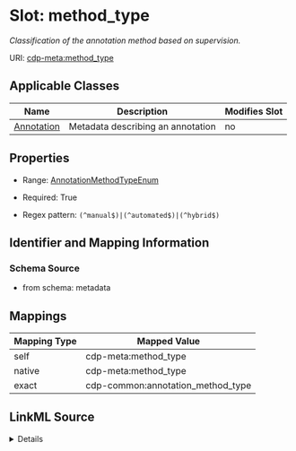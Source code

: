 

# Slot: method_type


_Classification of the annotation method based on supervision._



URI: [cdp-meta:method_type](metadatamethod_type)



<!-- no inheritance hierarchy -->





## Applicable Classes

| Name | Description | Modifies Slot |
| --- | --- | --- |
| [Annotation](Annotation.md) | Metadata describing an annotation |  no  |







## Properties

* Range: [AnnotationMethodTypeEnum](AnnotationMethodTypeEnum.md)

* Required: True

* Regex pattern: `(^manual$)|(^automated$)|(^hybrid$)`





## Identifier and Mapping Information







### Schema Source


* from schema: metadata




## Mappings

| Mapping Type | Mapped Value |
| ---  | ---  |
| self | cdp-meta:method_type |
| native | cdp-meta:method_type |
| exact | cdp-common:annotation_method_type |




## LinkML Source

<details>
```yaml
name: method_type
description: Classification of the annotation method based on supervision.
from_schema: metadata
exact_mappings:
- cdp-common:annotation_method_type
rank: 1000
alias: method_type
owner: Annotation
domain_of:
- Annotation
range: annotation_method_type_enum
required: true
inlined: true
inlined_as_list: true
pattern: (^manual$)|(^automated$)|(^hybrid$)

```
</details>